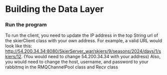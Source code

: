 # Building the Data Layer

### Run the program 
To run the client, you need to update the IP address in the top String url of the skierClient class with your own address. For example, a valid URL would look like this: http://54.200.34.34:8080/SkierServer_war/skiers/9/seasons/2024/days/1/skiers/12. (You would need to change 54.200.34.34 with your address)
Also, you would need to change the host, username, and password to your rabbitmq in the RMQChannelPool class and Recv class 
